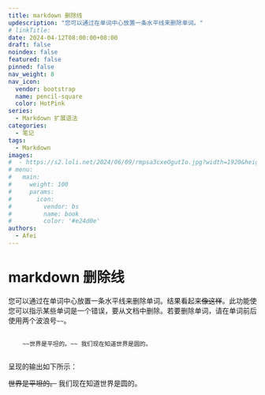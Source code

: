 ```yaml
---
title: markdown 删除线
updescription: "您可以通过在单词中心放置一条水平线来删除单词。"
# linkTitle:
date: 2024-04-12T08:00:00+08:00
draft: false
noindex: false
featured: false
pinned: false
nav_weight: 8
nav_icon:
  vendor: bootstrap
  name: pencil-square
  color: HotPink
series:
  - Markdown 扩展语法
categories:
  - 笔记
tags:
  - Markdown
images:
#  - https://s2.loli.net/2024/06/09/rmpsa3cxeOgutIo.jpg?width=1920&height=1440
# menu:
#   main:
#     weight: 100
#     params:
#       icon:
#         vendor: bs
#         name: book
#         color: '#e24d0e'
authors:
  - Afei
---
```


# markdown 删除线
您可以通过在单词中心放置一条水平线来删除单词。结果看起来~~像这样~~。此功能使您可以指示某些单词是一个错误，要从文档中删除。若要删除单词，请在单词前后使用两个波浪号`~~`。

```

	~~世界是平坦的。~~ 我们现在知道世界是圆的。


```

呈现的输出如下所示：

~~世界是平坦的。~~ 我们现在知道世界是圆的。